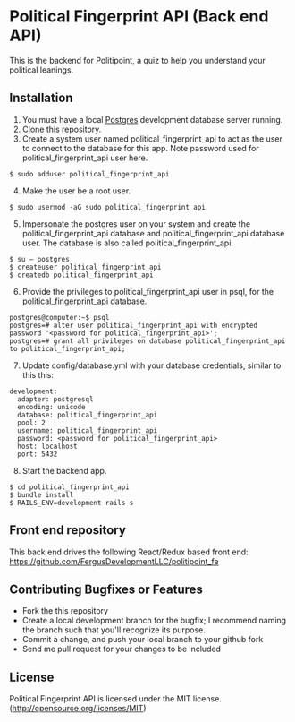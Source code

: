 # Political Fingerprint API (Back end API)

This is the backend for Politipoint, a quiz to help you understand your political leanings.

## Installation

1. You must have a local [Postgres](https://www.postgresql.org/) development database server running.
2. Clone this repository.
3. Create a system user named political_fingerprint_api to act as the user to connect to the database for this app. Note password used for political_fingerprint_api user here.

```
$ sudo adduser political_fingerprint_api
```
4. Make the user be a root user.
```
$ sudo usermod -aG sudo political_fingerprint_api
```
5. Impersonate the postgres user on your system and create the political_fingerprint_api database and political_fingerprint_api database user. The database is also called political_fingerprint_api. 
```
$ su — postgres
$ createuser political_fingerprint_api
$ createdb political_fingerprint_api
```
6. Provide the privileges to political_fingerprint_api user in psql, for the political_fingerprint_api database.
```
postgres@computer:~$ psql
postgres=# alter user political_fingerprint_api with encrypted password '<password for political_fingerprint_api>';
postgres=# grant all privileges on database political_fingerprint_api to political_fingerprint_api;

```
7. Update config/database.yml with your database credentials, similar to this this:
```
development:
  adapter: postgresql
  encoding: unicode
  database: political_fingerprint_api
  pool: 2
  username: political_fingerprint_api
  password: <password for political_fingerprint_api>
  host: localhost
  port: 5432
```
8. Start the backend app.

```
$ cd political_fingerprint_api
$ bundle install
$ RAILS_ENV=development rails s
```

## Front end repository

This back end drives the following React/Redux based front end:  
https://github.com/FergusDevelopmentLLC/politipoint_fe

## Contributing Bugfixes or Features

* Fork the this repository
* Create a local development branch for the bugfix; I recommend naming the branch such that you'll recognize its purpose.
* Commit a change, and push your local branch to your github fork
* Send me pull request for your changes to be included

## License

Political Fingerprint API is licensed under the MIT license. (http://opensource.org/licenses/MIT)